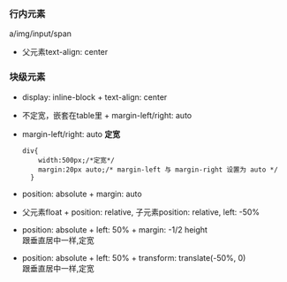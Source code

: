 ### 行内元素
a/img/input/span
- 父元素text-align: center

### 块级元素
- display: inline-block + text-align: center

- 不定宽，嵌套在table里 + margin-left/right: auto

- margin-left/right: auto
**定宽**
  ```
  div{
      width:500px;/*定宽*/
      margin:20px auto;/* margin-left 与 margin-right 设置为 auto */
    }
  ```

- position: absolute + margin: auto

- 父元素float + position: relative, 子元素position: relative, left: -50%

- position: absolute + left: 50% + margin: -1/2 height   
跟垂直居中一样,定宽

- position: absolute + left: 50% + transform: translate(-50%, 0)   
跟垂直居中一样,定宽



